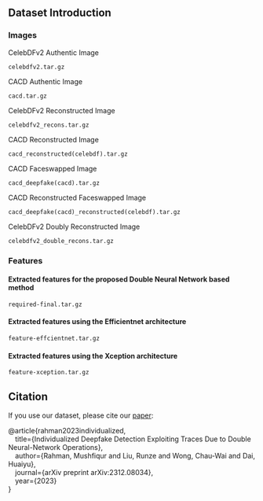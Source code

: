 ## Dataset Introduction

### Images

CelebDFv2 Authentic Image

```celebdfv2.tar.gz```

CACD Authentic Image

```cacd.tar.gz```

CelebDFv2 Reconstructed Image

```celebdfv2_recons.tar.gz```

CACD Reconstructed Image

```cacd_reconstructed(celebdf).tar.gz```

CACD Faceswapped Image

```cacd_deepfake(cacd).tar.gz```

CACD Reconstructed Faceswapped Image

```cacd_deepfake(cacd)_reconstructed(celebdf).tar.gz```

CelebDFv2 Doubly Reconstructed Image

```celebdfv2_double_recons.tar.gz```

### Features

#### Extracted features for the proposed Double Neural Network based method

```required-final.tar.gz```

#### Extracted features using the Efficientnet architecture

```feature-effcientnet.tar.gz```

#### Extracted features using the Xception architecture

```feature-xception.tar.gz```


## Citation

If you use our dataset, please cite our <a href="https://arxiv.org/abs/2312.08034">paper</a>:

@article{rahman2023individualized,<br>
  &ensp;&ensp;title={Individualized Deepfake Detection Exploiting Traces Due to Double Neural-Network Operations},<br>
  &ensp;&ensp;author={Rahman, Mushfiqur and Liu, Runze and Wong, Chau-Wai and Dai, Huaiyu},<br>
  &ensp;&ensp;journal={arXiv preprint arXiv:2312.08034},<br>
  &ensp;&ensp;year={2023}<br>
}
